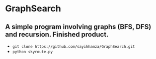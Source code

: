 # GraphSearch
<h2> A simple program involving graphs (BFS, DFS) and recursion. Finished product.</h2>

- `git clone https://github.com/sayihhamza/GraphSearch.git`
- `python skyroute.py`
